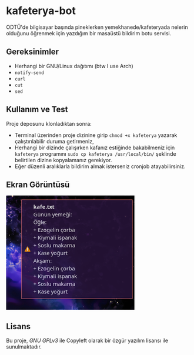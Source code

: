 # kafeterya-bot

ODTÜ'de bilgisayar başında pineklerken yemekhanede/kafeteryada nelerin olduğunu öğrenmek için yazdığım bir masaüstü bildirim botu servisi.

## Gereksinimler

+ Herhangi bir GNU/Linux dağıtımı (btw I use Arch)
+ `notify-send` 
+ `curl`
+ `cut`
+ `sed`

## Kullanım ve Test

Proje deposunu klonladıktan sonra:

+ Terminal üzerinden proje dizinine girip `chmod +x kafeterya` yazarak çalıştırılabilir duruma getirmeniz,
+ Herhangi bir dizinde çalışırken kafanız estiğinde bakabilmeniz için `kafeterya` programını `sudo cp kafeterya /usr/local/bin/` şeklinde belirtilen dizine kopyalamanız gerekiyor.
+ Eğer düzenli aralıklarla bildirim almak isterseniz cronjob atayabilirsiniz.

## Ekran Görüntüsü

 ![Ekran Görüntüsü](/ss.png)

## Lisans

Bu proje, *GNU GPLv3* ile Copyleft olarak bir özgür yazılım lisansı ile sunulmaktadır.
